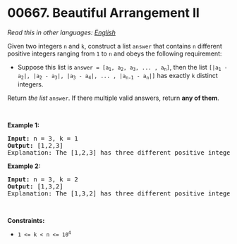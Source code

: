 # 00667. Beautiful Arrangement II

  _Read this in other languages:_
    [_English_](README.md)

<p>Given two integers <code>n</code> and <code>k</code>, construct a list <code>answer</code> that contains <code>n</code> different positive integers ranging from <code>1</code> to <code>n</code> and obeys the following requirement:</p>

<ul>
	<li>Suppose this list is <code>answer =&nbsp;[a<sub>1</sub>, a<sub>2</sub>, a<sub>3</sub>, ... , a<sub>n</sub>]</code>, then the list <code>[|a<sub>1</sub> - a<sub>2</sub>|, |a<sub>2</sub> - a<sub>3</sub>|, |a<sub>3</sub> - a<sub>4</sub>|, ... , |a<sub>n-1</sub> - a<sub>n</sub>|]</code> has exactly <code>k</code> distinct integers.</li>
</ul>

<p>Return <em>the list</em> <code>answer</code>. If there multiple valid answers, return <strong>any of them</strong>.</p>

<p>&nbsp;</p>
<p><strong>Example 1:</strong></p>

<pre>
<strong>Input:</strong> n = 3, k = 1
<strong>Output:</strong> [1,2,3]
Explanation: The [1,2,3] has three different positive integers ranging from 1 to 3, and the [1,1] has exactly 1 distinct integer: 1
</pre>

<p><strong>Example 2:</strong></p>

<pre>
<strong>Input:</strong> n = 3, k = 2
<strong>Output:</strong> [1,3,2]
Explanation: The [1,3,2] has three different positive integers ranging from 1 to 3, and the [2,1] has exactly 2 distinct integers: 1 and 2.
</pre>

<p>&nbsp;</p>
<p><strong>Constraints:</strong></p>

<ul>
	<li><code>1 &lt;= k &lt; n &lt;= 10<sup>4</sup></code></li>
</ul>
